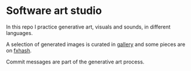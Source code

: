 # Software art studio

In this repo I practice generative art, visuals and sounds, in different languages.

A selection of generated images is curated in [gallery](https://github.com/bbaudry/swart-studio/tree/main/gallery) and some pieces are on [fxhash](https://www.fxhash.xyz/u/almyre).

Commit messages are part of the generative art process.

